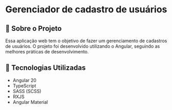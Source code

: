 # Gerenciador de cadastro de usuários

## 📱 Sobre o Projeto

Essa aplicação web tem o objetivo de fazer um gerenciamento de cadastros de usuários. O projeto foi desenvolvido utilizando o Angular, seguindo as melhores práticas de desenvolvimento.

## 🚀 Tecnologias Utilizadas

- Angular 20 
- TypeScript
- SASS (SCSS)
- RXJS
- Angular Material

